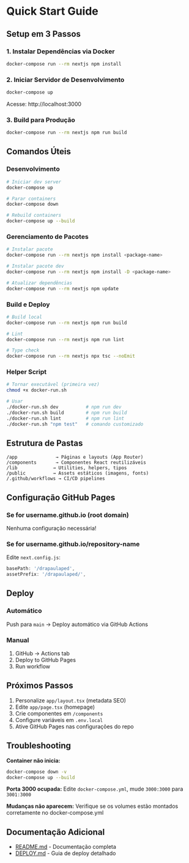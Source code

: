 # Quick Start Guide

## Setup em 3 Passos

### 1. Instalar Dependências via Docker

```bash
docker-compose run --rm nextjs npm install
```

### 2. Iniciar Servidor de Desenvolvimento

```bash
docker-compose up
```

Acesse: http://localhost:3000

### 3. Build para Produção

```bash
docker-compose run --rm nextjs npm run build
```

## Comandos Úteis

### Desenvolvimento
```bash
# Iniciar dev server
docker-compose up

# Parar containers
docker-compose down

# Rebuild containers
docker-compose up --build
```

### Gerenciamento de Pacotes
```bash
# Instalar pacote
docker-compose run --rm nextjs npm install <package-name>

# Instalar pacote dev
docker-compose run --rm nextjs npm install -D <package-name>

# Atualizar dependências
docker-compose run --rm nextjs npm update
```

### Build e Deploy
```bash
# Build local
docker-compose run --rm nextjs npm run build

# Lint
docker-compose run --rm nextjs npm run lint

# Type check
docker-compose run --rm nextjs npx tsc --noEmit
```

### Helper Script
```bash
# Tornar executável (primeira vez)
chmod +x docker-run.sh

# Usar
./docker-run.sh dev          # npm run dev
./docker-run.sh build        # npm run build
./docker-run.sh lint         # npm run lint
./docker-run.sh "npm test"   # comando customizado
```

## Estrutura de Pastas

```
/app              → Páginas e layouts (App Router)
/components       → Componentes React reutilizáveis
/lib             → Utilities, helpers, tipos
/public          → Assets estáticos (imagens, fonts)
/.github/workflows → CI/CD pipelines
```

## Configuração GitHub Pages

### Se for username.github.io (root domain)
Nenhuma configuração necessária!

### Se for username.github.io/repository-name
Edite `next.config.js`:
```javascript
basePath: '/drapaulaped',
assetPrefix: '/drapaulaped/',
```

## Deploy

### Automático
Push para `main` → Deploy automático via GitHub Actions

### Manual
1. GitHub → Actions tab
2. Deploy to GitHub Pages
3. Run workflow

## Próximos Passos

1. Personalize `app/layout.tsx` (metadata SEO)
2. Edite `app/page.tsx` (homepage)
3. Crie componentes em `/components`
4. Configure variáveis em `.env.local`
5. Ative GitHub Pages nas configurações do repo

## Troubleshooting

**Container não inicia:**
```bash
docker-compose down -v
docker-compose up --build
```

**Porta 3000 ocupada:**
Edite `docker-compose.yml`, mude `3000:3000` para `3001:3000`

**Mudanças não aparecem:**
Verifique se os volumes estão montados corretamente no docker-compose.yml

## Documentação Adicional

- [README.md](README.md) - Documentação completa
- [DEPLOY.md](DEPLOY.md) - Guia de deploy detalhado
